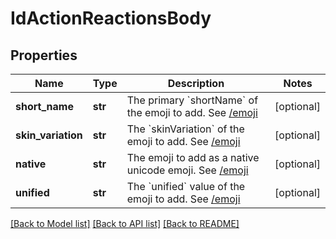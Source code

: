 # IdActionReactionsBody

## Properties
Name | Type | Description | Notes
------------ | ------------- | ------------- | -------------
**short_name** | **str** | The primary &#x60;shortName&#x60; of the emoji to add. See [/emoji](#emoji) | [optional] 
**skin_variation** | **str** | The &#x60;skinVariation&#x60; of the emoji to add. See [/emoji](#emoji) | [optional] 
**native** | **str** | The emoji to add as a native unicode emoji. See [/emoji](#emoji) | [optional] 
**unified** | **str** | The &#x60;unified&#x60; value of the emoji to add. See [/emoji](#emoji) | [optional] 

[[Back to Model list]](../README.md#documentation-for-models) [[Back to API list]](../README.md#documentation-for-api-endpoints) [[Back to README]](../README.md)

